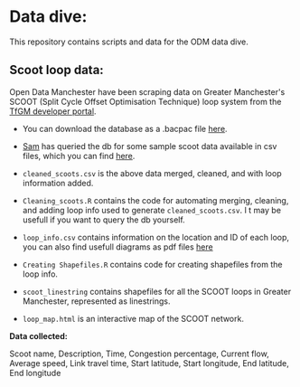 # Data dive:

 This repository contains scripts and data for the ODM data dive.
 

## Scoot loop data:

Open Data Manchester have been scraping data on Greater Manchester's SCOOT (Split Cycle Offset Optimisation Technique) loop system from the [TfGM developer portal](https://developer.tfgm.com). 

 - You can download the database as a .bacpac file [here](https://odmblob.blob.core.windows.net/dbdumps/odm-2021-2-18-19-0.bacpac).
 
 - [Sam](https://github.com/sam-odm) has queried the db for some sample scoot data available in csv files, which you can find [here](https://github.com/OpenDataManchester/data/tree/master/themes/Our%20Streets%20Chorlton/TfGM%20Scoot%20Loop/Data).
 
 - `cleaned_scoots.csv` is the above data merged, cleaned, and with loop information added.

 - `Cleaning_scoots.R` contains the code for automating merging, cleaning, and adding loop info used to generate `cleaned_scoots.csv`. I t may be usefull if you want to query the db yourself. 

 - `loop_info.csv` contains information on the location and ID of each loop, you can also find usefull diagrams as pdf files [here](https://github.com/OpenDataManchester/data/tree/master/themes/Our%20Streets%20Chorlton/TfGM%20Scoot%20Loop)

 - `Creating Shapefiles.R` contains code for creating shapefiles from the loop info.
 
 - `scoot_linestring` contains shapefiles for all the SCOOT loops in Greater Manchester, represented as linestrings. 
 
 - `loop_map.html` is an interactive map of the SCOOT network.

**Data collected:**

Scoot name,
Description,
Time,
Congestion percentage,
Current flow,
Average speed,
Link travel time,
Start latitude,
Start longitude,
End latitude,
End longitude

